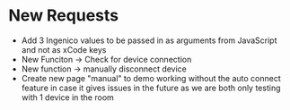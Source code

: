 # New Requests

* Add 3 Ingenico values to be passed in as arguments from JavaScript and not as xCode keys
* New Funciton -> Check for device connection
* New function -> manually disconnect device
* Create new page "manual" to demo working without the auto connect feature in case it gives issues in the future as we are both only testing with 1 device in the room

